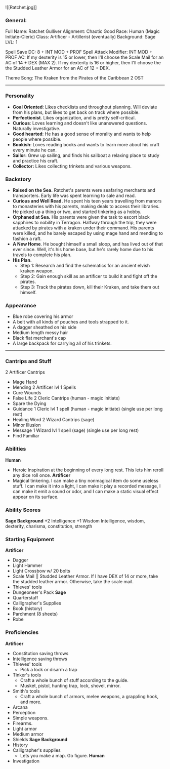 ![[Ratchet.jpg]]
### General:
Full Name: Ratchet Gulliver
Alignment: Chaotic Good
Race: Human (Magic Initiate-Cleric)
Class: Artificer - Artillerist (eventually)
Background: Sage 
LVL: 1

Spell Save DC: 8 + INT MOD + PROF
Spell Attack Modifier: INT MOD + PROF
AC:
	If my dexterity is 15 or lower, then I'll choose the Scale Mail for an AC of 14 + DEX (MAX 2).
	If my dexterity is 16 or higher, then I'll choose the the Studded Leather Armor for an AC of 12 + DEX. 

Theme Song: The Kraken from the Pirates of the Caribbean 2 OST

---
### Personality
- **Goal Oriented**: Likes checklists and throughout planning. Will deviate from his plans, but likes to get back on track where possible.
- **Perfectionist**. Likes organization, and is pretty self-critical. 
- **Curious**: Loves learning and doesn't like unanswered questions. Naturally investigative. 
- **Good hearted**: He has a good sense of morality and wants to help people where possible. 
- **Bookish**: Loves reading books and wants to learn more about his craft every minute he can. 
- **Sailor:** Grew up sailing, and finds his sailboat a relaxing place to study and practice his craft. 
- **Collector:** Likes collecting trinkets and various weapons. 

### Backstory
- **Raised on the Sea.** Ratchet's parents were seafaring merchants and transporters. Early life was spent learning to sale and read. 
- **Curious and Well Read.** He spent his teen years travelling from manors to monasteries with his parents, making deals to access their libraries. He picked up a thing or two, and started tinkering as a hobby.
- **Orphaned at Sea.** His parents were given the task to escort black sapphires to nobility in Terragon. Halfway through the trip, they were attacked by pirates with a kraken under their command. His parents were killed, and he barely escaped by using mage hand and mending to fashion a raft.
- **A New Home**. He bought himself a small sloop, and has lived out of that ever since. Well, it's his home base, but he's rarely home due to his travels to complete his plan.  
- **His Plan**. 
	- Step 1: Research and find the schematics for an ancient elvish kraken weapon. 
	- Step 2: Gain enough skill as an artificer to build it and fight off the pirates.
	- Step 3: Track the pirates down, kill their Kraken, and take them out himself. 

### Appearance
- Blue robe covering his armor
- A belt with all kinds of pouches and tools strapped to it.
- A dagger sheathed on his side
- Medium length messy hair
- Black flat merchant's cap
- A large backpack for carrying all of his trinkets. 

---
### Cantrips and Stuff
2 Artificer Cantrips
- Mage Hand
- Mending
2 Artificer lvl 1 Spells
- Cure Wounds
- False Life
2 Cleric Cantrips (human - magic initiate)
- Spare the Dying
- Guidance
1 Cleric lvl 1 spell (human - magic initiate) (single use per long rest)
- Healing Word
2 Wizard Cantrips (sage)
- Minor Illusion
- Message
1 Wizard lvl 1 spell (sage) (single use per long rest)
- Find Familiar

### Abilities
**Human**
- Heroic Inspiration at the beginning of every long rest. This lets him reroll any dice roll once.
**Artificer**
- Magical tinkering. I can make a tiny nonmagical item do some useless stuff. I can make it into a light, I can make it play a recorded message, I can make it emit a sound or odor, and I can make a static visual effect appear on its surface.

### Ability Scores
**Sage Background**
+2 Intelligence
+1 Wisdom 
Intelligence, wisdom, dexterity, charisma, constitution, strength

### Starting Equipment
**Artificer**
- Dagger
- Light Hammer
- Light Crossbow w/ 20 bolts
- Scale Mail || Studded Leather Armor. If I have DEX of 14 or more, take the studded leather armor. Otherwise, take the scale mail.
- Thieves' tools
- Dungeoneer's Pack
**Sage**
- Quarterstaff 
- Calligrapher's Supplies
- Book (history)
- Parchment (8 sheets)
- Robe

### Proficiencies
**Artificer**
- Constitution saving throws
- Intelligence saving throws
- Thieves' tools 
	- Pick a lock or disarm a trap
- Tinker's tools
	- Craft a whole bunch of stuff according to the guide. 
	- Musket, pistol, hunting trap, lock, shovel, mirror.
- Smith's tools
	- Craft a whole bunch of armors, melee weapons, a grappling hook, and more.
- Arcana
- Perception
- Simple weapons.
- Firearms. 
- Light armor
- Medium armor
- Shields
**Sage Background**
- History
- Calligrapher's supplies
	- Lets you make a map. Go figure. 
**Human**
- Investigation